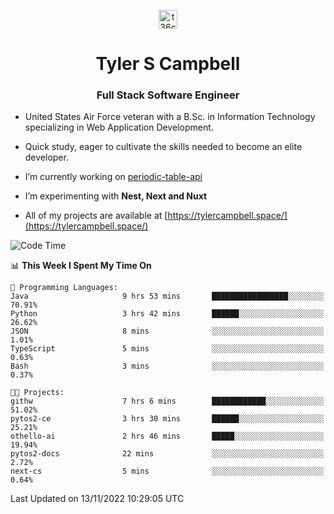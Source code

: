 <p align="center">
<a href="https://www.linkedin.com/in/t36campbell" target="blank"><img align="center" src="https://ik.imagekit.io/t36campbell/Portfolio/linkedin.png.original_m8bbGgPh6.png" alt="t36campbell" height="30" width="30" /></a>
</p>
<h1 align="center">Tyler S Campbell</h1>
<h3 align="center">Full Stack Software Engineer</h3>

* United States Air Force veteran with a B.Sc. in Information Technology specializing in Web Application Development. 

* Quick study, eager to cultivate the skills needed to become an elite developer.

* I’m currently working on [periodic-table-api](https://github.com/t36campbell/periodic-table-api)

* I’m experimenting with **Nest, Next and Nuxt**

* All of my projects are available at [https://tylercampbell.space/](https://tylercampbell.space/)

<!--START_SECTION:waka-->
![Code Time](http://img.shields.io/badge/Code%20Time-1%2C988%20hrs%2055%20mins-blue)

📊 **This Week I Spent My Time On** 

```text
💬 Programming Languages: 
Java                     9 hrs 53 mins       █████████████████░░░░░░░░   70.91% 
Python                   3 hrs 42 mins       ██████░░░░░░░░░░░░░░░░░░░   26.62% 
JSON                     8 mins              ░░░░░░░░░░░░░░░░░░░░░░░░░   1.01% 
TypeScript               5 mins              ░░░░░░░░░░░░░░░░░░░░░░░░░   0.63% 
Bash                     3 mins              ░░░░░░░░░░░░░░░░░░░░░░░░░   0.37%

🐱‍💻 Projects: 
githw                    7 hrs 6 mins        ████████████░░░░░░░░░░░░░   51.02% 
pytos2-ce                3 hrs 30 mins       ██████░░░░░░░░░░░░░░░░░░░   25.21% 
othello-ai               2 hrs 46 mins       █████░░░░░░░░░░░░░░░░░░░░   19.94% 
pytos2-docs              22 mins             ░░░░░░░░░░░░░░░░░░░░░░░░░   2.72% 
next-cs                  5 mins              ░░░░░░░░░░░░░░░░░░░░░░░░░   0.64%

```


 Last Updated on 13/11/2022 10:29:05 UTC
<!--END_SECTION:waka-->
